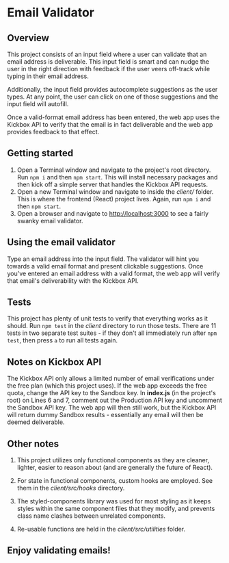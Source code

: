 # Email Validator

## Overview

This project consists of an input field where a user can validate that an email address is deliverable. This input field is smart and can nudge the user in the right direction with feedback if the user veers off-track while typing in their email address.

Additionally, the input field provides autocomplete suggestions as the user types. At any point, the user can click on one of those suggestions and the input field will autofill.

Once a valid-format email address has been entered, the web app uses the Kickbox API to verify that the email is in fact deliverable and the web app provides feedback to that effect.

## Getting started

1. Open a Terminal window and navigate to the project's root directory. Run `npm i` and then `npm start`. This will install necessary packages and then kick off a simple server that handles the Kickbox API requests.
2. Open a new Terminal window and navigate to inside the _client/_ folder. This is where the frontend (React) project lives. Again, run `npm i` and then `npm start`.
3. Open a browser and navigate to [http://localhost:3000](http://localhost:3000) to see a fairly swanky email validator.

## Using the email validator

Type an email address into the input field. The validator will hint you towards a valid email format and present clickable suggestions. Once you've entered an email address with a valid format, the web app will verify that email's deliverability with the Kickbox API.

## Tests

This project has plenty of unit tests to verify that everything works as it should. Run `npm test` in the _client_ directory to run those tests. There are 11 tests in two separate test suites - if they don't all immediately run after `npm test`, then press `a` to run all tests again.

## Notes on Kickbox API

The Kickbox API only allows a limited number of email verifications under the free plan (which this project uses). If the web app exceeds the free quota, change the API key to the Sandbox key. In **index.js** (in the project's root) on Lines 6 and 7, comment out the Production API key and uncomment the Sandbox API key. The web app will then still work, but the Kickbox API will return dummy Sandbox results - essentially any email will then be deemed deliverable.

## Other notes

1. This project utilizes only functional components as they are cleaner, lighter, easier to reason about (and are generally the future of React).

2. For state in functional components, custom hooks are employed. See them in the _client/src/hooks_ directory.

3. The styled-components library was used for most styling as it keeps styles within the same component files that they modify, and prevents class name clashes between unrelated components.

4. Re-usable functions are held in the _client/src/utilities_ folder.

## Enjoy validating emails!
